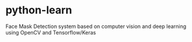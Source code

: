 # python-learn
Face Mask Detection system based on computer vision and deep learning using OpenCV and Tensorflow/Keras
